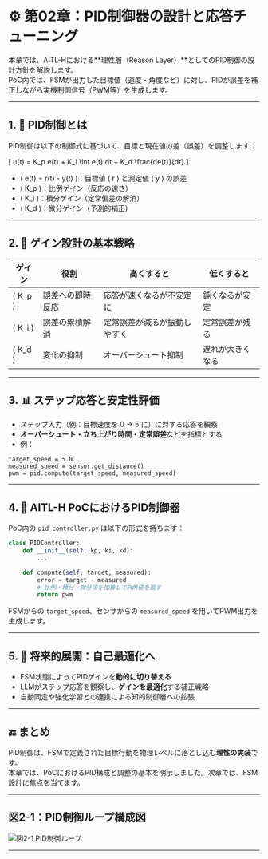 # ⚙️ 第02章：PID制御器の設計と応答チューニング

本章では、AITL-Hにおける**理性層（Reason Layer）**としてのPID制御の設計方針を解説します。  
PoC内では、FSMが出力した目標値（速度・角度など）に対し、PIDが誤差を補正しながら実機制御信号（PWM等）を生成します。

---

## 1. 📐 PID制御とは

PID制御は以下の制御式に基づいて、目標と現在値の差（誤差）を調整します：

\[
u(t) = K_p e(t) + K_i \int e(t) dt + K_d \frac{de(t)}{dt}
\]

- \( e(t) = r(t) - y(t) \)：目標値 \( r \) と測定値 \( y \) の誤差
- \( K_p \)：比例ゲイン（反応の速さ）
- \( K_i \)：積分ゲイン（定常偏差の解消）
- \( K_d \)：微分ゲイン（予測的補正）

---

## 2. 🧮 ゲイン設計の基本戦略

| ゲイン | 役割 | 高くすると | 低くすると |
|--------|------|-------------|-------------|
| \( K_p \) | 誤差への即時反応 | 応答が速くなるが不安定に | 鈍くなるが安定 |
| \( K_i \) | 誤差の累積解消 | 定常誤差が減るが振動しやすく | 定常誤差が残る |
| \( K_d \) | 変化の抑制 | オーバーシュート抑制 | 遅れが大きくなる |

---

## 3. 📊 ステップ応答と安定性評価

- ステップ入力（例：目標速度を 0 → 5 に）に対する応答を観察
- **オーバーシュート・立ち上がり時間・定常誤差**などを指標とする
- 例：

```
target_speed = 5.0
measured_speed = sensor.get_distance()
pwm = pid.compute(target_speed, measured_speed)
```

---

## 4. 🧩 AITL-H PoCにおけるPID制御器

PoC内の `pid_controller.py` は以下の形式を持ちます：

```python
class PIDController:
    def __init__(self, kp, ki, kd):
        ...

    def compute(self, target, measured):
        error = target - measured
        # 比例・積分・微分項を加算してPWM値を返す
        return pwm
```

FSMからの `target_speed`、センサからの `measured_speed` を用いてPWM出力を生成します。

---

## 5. 🔄 将来的展開：自己最適化へ

- FSM状態によってPIDゲインを**動的に切り替える**
- LLMがステップ応答を観察し、**ゲインを最適化**する補正戦略
- 自動同定や強化学習との連携による知的制御層への拡張

---

## 🔚 まとめ

PID制御は、FSMで定義された目標行動を物理レベルに落とし込む**理性の実装**です。  
本章では、PoCにおけるPID構成と調整の基本を明示しました。次章では、FSM設計に焦点を当てます。

---

## 図2-1：PID制御ループ構成図

![図2-1 PID制御ループ](../images/figure2_1_pid_control_loop.png)

---
